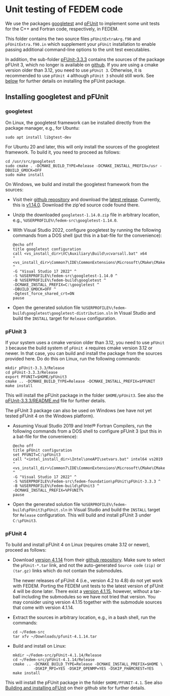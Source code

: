 <!---
  SPDX-FileCopyrightText: 2023 SAP SE

  SPDX-License-Identifier: Apache-2.0

  This file is part of FEDEM - https://openfedem.org
--->

# Unit testing of FEDEM code

We use the packages [googletest](https://github.com/google/googletest) and
[pFUnit](https://github.com/Goddard-Fortran-Ecosystem/pFUnit) to implement
some unit tests for the C++ and Fortran code, respectively, in FEDEM.

This folder contains the two source files `pFUnitExtraArg.f90` and
`pFUnitExtra.f90.in` which supplement your `pFUnit` installation to enable
passing additional command-line options to the unit test executables.

In addition, the sub-folder [pFUnit-3.3.3](pFUnit-3.3.3)
contains the sources of the package pFUnit 3, which no longer is available on
[github](https://github.com/Goddard-Fortran-Ecosystem/pFUnit).
If you are using a cmake version older than 3.12, you need to use `pFUnit 3`.
Otherwise, it is recommended to use `pFUnit 4` although `pFUnit 3` should still work.
See [below](#pfunit-3) for further details on installing the pFUnit package.

## Installing googletest and pFUnit

### googletest

On Linux, the googletest framework can be installed directly from the package manager,
e.g., for Ubuntu:

    sudo apt install libgtest-dev

For Ubuntu 20 and later, this will only install the sources of the googletest framework.
To build it, you need to proceed as follows:

    cd /usr/src/googletest
    sudo cmake . -DCMAKE_BUILD_TYPE=Release -DCMAKE_INSTALL_PREFIX=/usr -DBUILD_GMOCK=OFF
    sudo make install

On Windows, we build and install the googletest framework from the sources:

- Visit their [github repository](https://github.com/google/googletest)
  and download the [latest release](https://github.com/google/googletest/releases/latest).
  Currently, this is [v1.14.0](https://github.com/google/googletest/releases/tag/v1.14.0).
  Download the zip'ed source code found there.

- Unzip the downloaded `googletest-1.14.0.zip` file in arbitrary location,
  e.g., `%USERPROFILE%\fedem-src\googletest-1.14.0`.

- With Visual Studio 2022, configure googletest by running the following
  commands from a DOS shell (put this in a bat-file for the convenience):

      @echo off
      title googletest configuration
      call <vs_install_dir>\VC\Auxiliary\Build\vcvarsall.bat" x64
      "<vs_install_dir>\Common7\IDE\CommonExtensions\Microsoft\CMake\CMake\bin\cmake.exe" ^
      -G "Visual Studio 17 2022" ^
      -S %USERPROFILE%\fedem-src\googletest-1.14.0 ^
      -B %USERPROFILE%\fedem-build\googletest ^
      -DCMAKE_INSTALL_PREFIX=C:\googletest ^
      -DBUILD_GMOCK=OFF ^
      -Dgtest_force_shared_crt=ON
      pause

- Open the generated solution file `%USERPROFILE%\fedem-build\googletest\googletest-distribution.sln`
  in Visual Studio and build the `INSTALL` target for `Release` configuration.

### pFUnit 3

If your system uses a cmake version older than 3.12, you need to use `pFUnit 3`
because the build system of `pFUnit 4` requires cmake version 3.12 or newer.
In that case, you can build and install the package from the sources provided here.
Do do this on Linux, run the following commands:

    mkdir pFUnit-3.3.3/Release
    cd pFUnit-3.3.3/Release
    export PFUNIT=$HOME/pFUnit3
    cmake .. -DCMAKE_BUILD_TYPE=Release -DCMAKE_INSTALL_PREFIX=$PFUNIT
    make install

This will install the pFUnit package in the folder `$HOME/pFUnit3`.
See also the [pFUnit-3.3.3/README.md](pFUnit-3.3.3/README.md) file
for further details.

The pFUnit 3 package can also be used on Windows
(we have not yet tested pFUnit 4 on the Windows platform).

- Assuming Visual Studio 2019 and Intel&reg; Fortran Compilers,
  run the following commands from a DOS shell to configure pFUnit 3
  (put this in a bat-file for the convenience):

      @echo off
      title pFUnit configuration
      set PFUNIT=C:\pFUnit3
      call "<intel_install_dir>\Intel\oneAPI\setvars.bat" intel64 vs2019
      "<vs_install_dir>\Common7\IDE\CommonExtensions\Microsoft\CMake\CMake\bin\cmake.exe" ^
      -G "Visual Studio 17 2022" ^
      -S %USERPROFILE%\Fedem-src\fedem-foundation\pFUnit\pFUnit-3.3.3 ^
      -B %USERPROFILE%\Fedem-build\pFUnit3 ^
      -DCMAKE_INSTALL_PREFIX=%PFUNIT%
      pause

- Open the generated solution file `%USERPROFILE%\fedem-build\pFUnit3\pFUnit.sln`
  in Visual Studio and build the `INSTALL` target for `Release` configuration.
  This will build and install pFUnit 3 under `C:\pFUnit3`.

### pFUnit 4

To build and install pFUnit 4 on Linux (requires cmake 3.12 or newer),
proceed as follows:

- Download [version 4.1.14](https://github.com/Goddard-Fortran-Ecosystem/pFUnit/releases/tag/v4.1.14)
  from their [github repository](https://github.com/Goddard-Fortran-Ecosystem/pFUnit).
  Make sure to select the `pFUnit-*.tar` link, and not the auto-generated `Source code`
  `(zip)` or `(tar.gz)` links which do not contain the submodules.

  The newer releases of pFUnit 4 (i.e., version 4.2 to 4.8) do not yet work with FEDEM.
  Porting the FEDEM unit tests to the latest version of pFUnit 4 will be done later.
  There exist a [version 4.1.15](https://github.com/Goddard-Fortran-Ecosystem/pFUnit/releases/tag/v4.1.15),
  however, without a tar-ball including the submodules so we have not tried that version.
  You may consider using version 4.1.15 together with the submodule sources that come with version 4.1.14.

- Extract the sources in arbitrary location, e.g., in a bash shell, run the commands:

      cd ~/Fedem-src
      tar xfv ~/Downloads/pfunit-4.1.14.tar

- Build and install on Linux:

      mkdir ~/Fedem-src/pFUnit-4.1.14/Release
      cd ~/Fedem-src/pFUnit-4.1.14/Release
      cmake .. -DCMAKE_BUILD_TYPE=Release -DCMAKE_INSTALL_PREFIX=$HOME \
               -DSKIP_MPI=YES -DSKIP_OPENMP=YES -DSKIP_FHAMCREST=YES
      make install

This will install the pFUnit package in the folder `$HOME/PFUNIT-4.1`.
See also [Building and installing pFUnit](https://github.com/Goddard-Fortran-Ecosystem/pFUnit?tab=readme-ov-file#building-and-installing-pfunit)
on their github site for further details.
